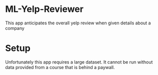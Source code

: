 # ML-Yelp-Reviewer
This app anticipates the overall yelp review when given details about a company

# Setup
Unfortunately this app requires a large dataset. It cannot be run without data provided from a course that is behind a paywall. 
